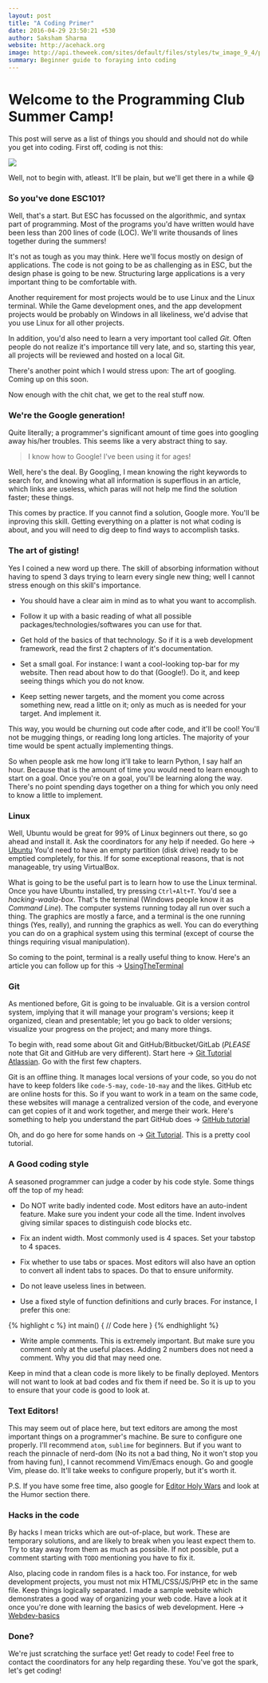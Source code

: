 ```yaml
---
layout: post
title: "A Coding Primer"
date: 2016-04-29 23:50:21 +530
author: Saksham Sharma
website: http://acehack.org
image: http://api.theweek.com/sites/default/files/styles/tw_image_9_4/public/56954_article_full.jpg?itok=SzhIgU1C&resize=1260x560
summary: Beginner guide to foraying into coding
---
```


# Welcome to the Programming Club Summer Camp!

This post will serve as a list of things you should and should not do while you get into coding.
First off, coding is not this:

![](https://i.ytimg.com/vi/aGujPFCKgdU/hqdefault.jpg)

Well, not to begin with, atleast. It'll be plain, but we'll get there in a while :smile:

### So you've done ESC101?
Well, that's a start. But ESC has focussed on the algorithmic, and syntax part of programming. Most
of the programs you'd have written would have been less than 200 lines of code (LOC). We'll write thousands of lines together during the summers!

It's not as tough as you may think. Here we'll focus mostly on design of applications. The code is not going to be as challenging as in ESC, but the design phase is going to be new. Structuring large applications is a very important thing to be comfortable with.

Another requirement for most projects would be to use Linux and the Linux terminal. While the Game development ones, and the app development projects would be probably on Windows in all likeliness, we'd advise that you use Linux for all other projects.

In addition, you'd also need to learn a very important tool called *Git*. Often people do not realize it's importance till very late, and so, starting this year, all projects will be reviewed and hosted on a local Git.

There's another point which I would stress upon: The art of googling. Coming up on this soon.

Now enough with the chit chat, we get to the real stuff now.

### We're the Google generation!
Quite literally; a programmer's significant amount of time goes into googling away his/her troubles. This seems like a very abstract thing to say.

> I know how to Google! I've been using it for ages!

Well, here's the deal. By Googling, I mean knowing the right keywords to search for, and knowing what all information is superflous in an article, which links are useless, which paras will not help me find the solution faster; these things.

This comes by practice. If you cannot find a solution, Google more. You'll be inproving this skill. Getting everything on a platter is not what coding is about, and you will need to dig deep to find ways to accomplish tasks.

### The art of gisting!
Yes I coined a new word up there. The skill of absorbing information without having to spend 3 days trying to learn every single new thing; well I cannot stress enough on this skill's importance.

* You should have a clear aim in mind as to what you want to accomplish.

* Follow it up with a basic reading of what all possible packages/technologies/softwares you can use for that.

* Get hold of the basics of that technology. So if it is a web development framework, read the first 2 chapters of it's documentation.

* Set a small goal. For instance: I want a cool-looking top-bar for my website. Then read about how to do that (Google!). Do it, and keep seeing things which you do not know.

* Keep setting newer targets, and the moment you come across something new, read a little on it; only as much as is needed for your target. And implement it.

This way, you would be churning out code after code, and it'll be cool! You'll not be mugging things, or reading long long articles. The majority of your time would be spent actually implementing things.

So when people ask me how long it'll take to learn Python, I say half an hour. Because that is the amount of time you would need to learn enough to start on a goal. Once you're on a goal, you'll be learning along the way. There's no point spending days together on a thing for which you only need to know a little to implement.

### Linux
Well, Ubuntu would be great for 99% of Linux beginners out there, so go ahead and install it. Ask the coordinators for any help if needed. Go here -> [Ubuntu](http://www.ubuntu.com/)
You'd need to have an empty partition (disk drive) ready to be emptied completely, for this. If for some exceptional reasons, that is not manageable, try using VirtualBox.

What is going to be the useful part is to learn how to use the Linux terminal. Once you have Ubuntu installed, try pressing `Ctrl+Alt+T`. You'd see a *hacking-waala-box*. That's the terminal (Windows people know it as *Command Line*). The computer systems running today all run over such a thing. The graphics are mostly a farce, and a terminal is the one running things (Yes, really), and running the graphics as well. You can do everything you can do on a graphical system using this terminal (except of course the things requiring visual manipulation).

So coming to the point, terminal is a really useful thing to know. Here's an article you can follow up for this -> [UsingTheTerminal](https://help.ubuntu.com/community/UsingTheTerminal)

### Git
As mentioned before, Git is going to be invaluable. Git is a version control system, implying that it will manage your program's versions; keep it organized, clean and presentable; let you go back to older versions; visualize your progress on the project; and many more things.

To begin with, read some about Git and GitHub/Bitbucket/GitLab (*PLEASE* note that Git and GitHub are very different). Start here -> [Git Tutorial Atlassian](https://www.atlassian.com/git/tutorials/). Go with the first few chapters.

Git is an offline thing. It manages local versions of your code, so you do not have to keep folders like `code-5-may`, `code-10-may` and the likes. GitHub etc are online hosts for this. So if you want to work in a team on the same code, these websites will manage a centralized version of the code, and everyone can get copies of it and work together, and merge their work. Here's something to help you understand the part GitHub does -> [GitHub tutorial](https://guides.github.com/activities/hello-world/)

Oh, and do go here for some hands on -> [Git Tutorial](https://try.github.io/). This is a pretty cool tutorial.

### A Good coding style
A seasoned programmer can judge a coder by his code style. Some things off the top of my head:


- Do NOT write badly indented code. Most editors have an auto-indent feature. Make sure you indent your code all the time. Indent involves giving similar spaces to distinguish code blocks etc.

- Fix an indent width. Most commonly used is 4 spaces. Set your tabstop to 4 spaces.

- Fix whether to use tabs or spaces. Most editors will also have an option to convert all indent tabs to spaces. Do that to ensure uniformity.

- Do not leave useless lines in between.

- Use a fixed style of function definitions and curly braces. For instance, I prefer this one:


{% highlight c %}
int main() {
  // Code here
}
{% endhighlight %}

* Write ample comments. This is extremely important. But make sure you comment only at the useful places. Adding 2 numbers does not need a comment. Why you did that may need one.

Keep in mind that a clean code is more likely to be finally deployed. Mentors will not want to look at bad codes and fix them if need be. So it is up to you to ensure that your code is good to look at.

### Text Editors!
This may seem out of place here, but text editors are among the most important things on a programmer's machine. Be sure to configure one properly. I'll recommend `atom`, `sublime` for beginners. But if you want to reach the pinnacle of nerd-dom (No its not a bad thing, No it won't stop you from having fun), I cannot recommend Vim/Emacs enough. Go and google Vim, please do. It'll take weeks to configure properly, but it's worth it.

P.S. If you have some free time, also google for [Editor Holy Wars](https://en.wikipedia.org/wiki/Editor_war) and look at the Humor section there.

### Hacks in the code
By hacks I mean tricks which are out-of-place, but work. These are temporary solutions, and are likely to break when you least expect them to. Try to stay away from them as much as possible. If not possible, put a comment starting with `TODO` mentioning you have to fix it.

Also, placing code in random files is a hack too. For instance, for web development projects, you must not mix HTML/CSS/JS/PHP etc in the same file. Keep things logically separated. I made a sample website which demonstrates a good way of organizing your web code. Have a look at it once you're done with learning the basics of web development. Here -> [Webdev-basics](https://github.com/sakshamsharma/webdev-basic)

### Done?
We're just scratching the surface yet! Get ready to code! Feel free to contact the coordinators for any help regarding these. You've got the spark, let's get coding!
